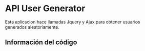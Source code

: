 # API User Generator

Esta aplicacion hace llamadas Jquery y Ajax para obtener usuarios generados aleatoriamente.

## Información del código
